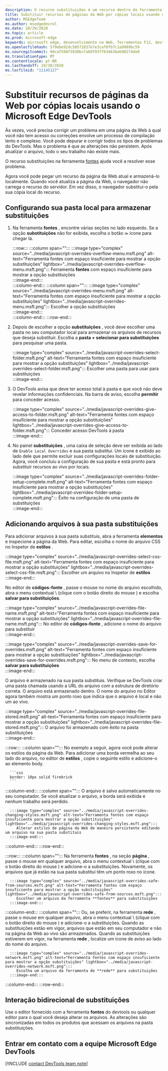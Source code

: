 ```yaml
---
description: O recurso substituições é um recurso dentro da ferramenta fontes do Microsoft Edge DevTools que permite copiar recursos de página da Web para seu disco rígido.  Quando você atualiza a página da Web, o DevTools não carrega o recurso, mas o substitui pela cópia local em vez disso.
title: Substituir recursos de páginas da Web por cópias locais usando o Microsoft Edge DevTools
author: MSEdgeTeam
ms.author: msedgedevrel
ms.date: 10/29/2020
ms.topic: article
ms.prod: microsoft-edge
keywords: microsoft edge, desenvolvimento na Web, ferramentas F12, devtools
ms.openlocfilehash: 579ebe92dc50571837e7e3caf8fb7c1a9989bc59
ms.sourcegitcommit: 9dcaf598f3930bcfab9f93ff63463beb98274de0
ms.translationtype: MT
ms.contentlocale: pt-BR
ms.lasthandoff: 10/30/2020
ms.locfileid: "11145127"
---
```

# Substituir recursos de páginas da Web por cópias locais usando o Microsoft Edge DevTools  

Às vezes, você precisa corrigir um problema em uma página da Web à qual você não tem acesso ou correções envolve um processo de compilação lento e complexo.  Você pode depurar e corrigir todos os tipos de problemas do DevTools. Mas o problema é que as alterações não persistem.  Após atualizar o arquivo, todo o seu trabalho não existe mais.  

O recurso substituições na ferramenta [fontes][DevToolsSourcesTool] ajuda você a resolver esse problema.  

Agora você pode pegar um recurso da página da Web atual e armazená-lo localmente.  Quando você atualiza a página da Web, o navegador não carrega o recurso do servidor.  Em vez disso, o navegador substitui-o pela sua cópia local do recurso.  

## Configurando sua pasta local para armazenar substituições  

1.  Na ferramenta **fontes** , encontre várias seções no lado esquerdo.  Se a opção **substituições** não for exibida, escolha o botão <code>&#x0226B;</code><!--`≫`--> ícone para chegar lá.  
    
    :::row:::
       :::column span="":::
          :::image type="complex" source="../media/javascript-overrides-overflow-menu.msft.png" alt-text="Ferramenta fontes com espaço insuficiente para mostrar a opção substituições" lightbox="../media/javascript-overrides-overflow-menu.msft.png":::
             Ferramenta **fontes** com espaço insuficiente para mostrar a opção substituições  
          :::image-end:::  
       :::column-end:::
       :::column span="":::
          :::image type="complex" source="../media/javascript-overrides-menu.msft.png" alt-text="Ferramenta fontes com espaço insuficiente para mostrar a opção substituições" lightbox="../media/javascript-overrides-menu.msft.png":::
             Escolher a opção substituições  
          :::image-end:::  
       :::column-end:::
    :::row-end:::  
    
1.  Depois de escolher a opção **substituições** , você deve escolher uma pasta no seu computador local para armazenar os arquivos de recursos que deseja substituir.  Escolha a **pasta + selecionar para substituições** para pesquisar uma pasta.  
    
    :::image type="complex" source="../media/javascript-overrides-select-folder.msft.png" alt-text="Ferramenta fontes com espaço insuficiente para mostrar a opção substituições" lightbox="../media/javascript-overrides-select-folder.msft.png":::
       Escolher uma pasta para usar para substituições  
    :::image-end:::  
    
1.  O DevTools avisa que deve ter acesso total à pasta e que você não deve revelar informações confidenciais.  Na barra de aviso, escolha **permitir** para conceder acesso.  
    
    :::image type="complex" source="../media/javascript-overrides-give-access-to-folder.msft.png" alt-text="Ferramenta fontes com espaço insuficiente para mostrar a opção substituições" lightbox="../media/javascript-overrides-give-access-to-folder.msft.png":::
       Conceder acesso DevTools à pasta  
    :::image-end:::  
    
1.  No painel **substituições** , uma caixa de seleção deve ser exibida ao lado de `Enable Local Overrides` e sua pasta substitui.  Um ícone é exibido ao lado dele que permite excluir suas configurações locais de substituição.  Agora, você concluiu a configuração de sua pasta e está pronto para substituir recursos ao vivo por locais.
    
    :::image type="complex" source="../media/javascript-overrides-folder-setup-complete.msft.png" alt-text="Ferramenta fontes com espaço insuficiente para mostrar a opção substituições" lightbox="../media/javascript-overrides-folder-setup-complete.msft.png":::
       Êxito na configuração de uma pasta de substituições  
    :::image-end:::  
    
## Adicionando arquivos à sua pasta substituições  
  
Para adicionar arquivos à sua pasta substituis, abra a ferramenta **elementos** e inspecione a página da Web.  Para editar, escolha o nome do arquivo CSS no Inspetor de **estilos** .  

:::image type="complex" source="../media/javascript-overrides-select-css-file.msft.png" alt-text="Ferramenta fontes com espaço insuficiente para mostrar a opção substituições" lightbox="../media/javascript-overrides-select-css-file.msft.png":::
   Escolher um arquivo no Inspetor de **estilos**  
:::image-end:::  

No editor de **códigos-fonte** , passe o mouse no nome do arquivo escolhido, abra o menu contextual \ (clique com o botão direito do mouse \) e escolha **salvar para substituições**.  

:::image type="complex" source="../media/javascript-overrides-file-name.msft.png" alt-text="Ferramenta fontes com espaço insuficiente para mostrar a opção substituições" lightbox="../media/javascript-overrides-file-name.msft.png":::
   No editor de **códigos-fonte** , adicione o nome do arquivo para substituir  
:::image-end:::  

:::image type="complex" source="../media/javascript-overrides-save-for-overrides.msft.png" alt-text="Ferramenta fontes com espaço insuficiente para mostrar a opção substituições" lightbox="../media/javascript-overrides-save-for-overrides.msft.png":::
   No menu de contexto, escolha **salvar para substituições**  
:::image-end:::  

O arquivo é armazenado na sua pasta substituis.  Verifique se DevTools criar uma pasta chamada usando a URL do arquivo com a estrutura de diretório correta.  O arquivo está armazenado dentro.  O nome do arquivo no Editor agora também mostra um ponto roxo que indica que o arquivo é local e não um ao vivo.  

:::image type="complex" source="../media/javascript-overrides-file-stored.msft.png" alt-text="Ferramenta fontes com espaço insuficiente para mostrar a opção substituições" lightbox="../media/javascript-overrides-file-stored.msft.png":::
   O arquivo foi armazenado com êxito na pasta substituições  
:::image-end:::  

:::row:::
   :::column span="":::
      No exemplo a seguir, agora você pode alterar os estilos da página da Web.  Para adicionar uma borda vermelha ao seu lado do arquivo, no editor de **estilos** , copie o seguinte estilo e adicione-o ao elemento body.  
      
      ```css
      border: 10px solid firebrick
      ```  
   :::column-end:::
   :::column span="":::
      O arquivo é salvo automaticamente no seu computador.  Se você atualizar o arquivo, a borda será exibida e nenhum trabalho será perdido.  
      
      :::image type="complex" source="../media/javascript-overrides-changing-styles.msft.png" alt-text="Ferramenta fontes com espaço insuficiente para mostrar a opção substituições" lightbox="../media/javascript-overrides-changing-styles.msft.png":::
         Alterar estilos de página da Web de maneira persistente editando um arquivo na sua pasta substituis  
      :::image-end:::  
   :::column-end:::
:::row-end:::  

:::row:::
   :::column span="":::
      Na ferramenta **fontes** , na seção **página** , passe o mouse em qualquer arquivo, abra o menu contextual \ (clique com o botão direito do mouse \) e adicione-o a substituições.  Novamente, os arquivos que já estão na sua pasta substitui têm um ponto roxo no ícone.  
      
      :::image type="complex" source="../media/javascript-overrides-safe-from-sources.msft.png" alt-text="Ferramenta fontes com espaço insuficiente para mostrar a opção substituições" lightbox="../media/javascript-overrides-safe-from-sources.msft.png":::
         Escolher um arquivo da ferramenta **fontes** para substituições  
      :::image-end:::  
   :::column-end:::
   :::column span="":::
      Ou, se preferir, na ferramenta **rede** , passe o mouse em qualquer arquivo, abra o menu contextual \ (clique com o botão direito do mouse \) e adicione-o a substituições.  Quando as substituições estão em vigor, arquivos que estão em seu computador e não na página da Web ao vivo são armazenados.  Quando as substituições estiverem em vigor, na ferramenta **rede** , localize um ícone de aviso ao lado do nome do arquivo.  
      
      :::image type="complex" source="../media/javascript-overrides-network.msft.png" alt-text="Ferramenta fontes com espaço insuficiente para mostrar a opção substituições" lightbox="../media/javascript-overrides-network.msft.png":::
         Escolha um arquivo da ferramenta de **rede** para substituições  
      :::image-end:::  
   :::column-end:::
:::row-end:::  

## Interação bidirecional de substituições  

Use o editor fornecido com a ferramenta **fontes** do devtools ou qualquer editor para o qual você deseja alterar os arquivos.  As alterações são sincronizadas em todos os produtos que acessam os arquivos na pasta substituições.  

## Entrar em contato com a equipe Microsoft Edge DevTools  

[!INCLUDE [contact DevTools team note](../includes/contact-devtools-team-note.md)]  

<!-- links -->  

[DevToolsSourcesTool]: ../sources.md "Visão geral da ferramenta fontes | Documentos da Microsoft"  
